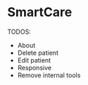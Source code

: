 # SmartCare

TODOS:

-   About
-   Delete patient
-   Edit patient
-   Responsive
-   Remove internal tools
